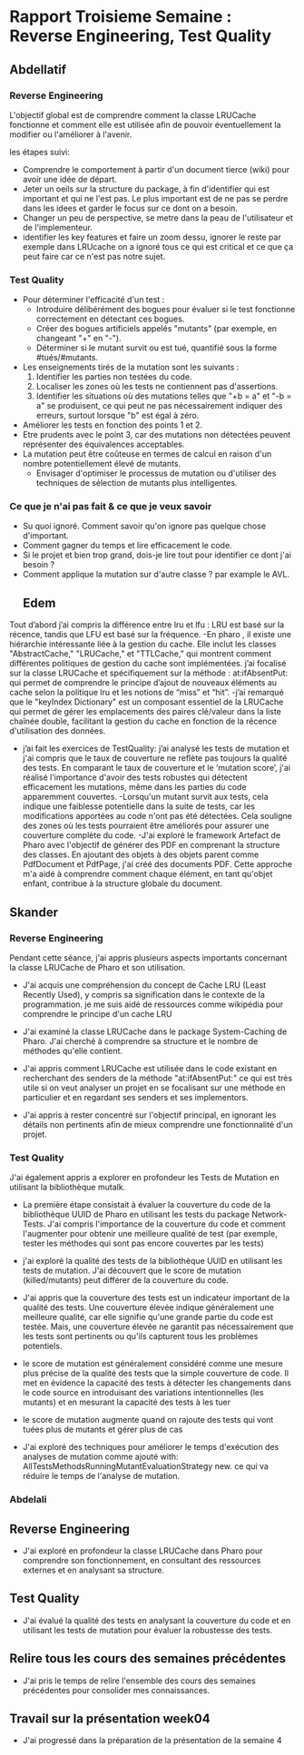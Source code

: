 # Rapport Troisieme Semaine : Reverse Engineering, Test Quality

## Abdellatif

### Reverse Engineering

L'objectif global est de comprendre comment la classe LRUCache fonctionne et comment elle est utilisée afin de pouvoir éventuellement la modifier ou l'améliorer à l'avenir.

les étapes suivi:

- Comprendre le comportement à partir d'un document tierce (wiki) pour avoir une idée de départ.
- Jeter un oeils sur la structure du package, à fin d'identifier qui est important et qui ne l'est pas. Le plus important est de ne pas se perdre dans les idees et garder le focus sur ce dont on a besoin.
- Changer un peu de perspective, se metre dans la peau de l'utilisateur et de l'implementeur.
- identifier les key features et faire un zoom dessu, ignorer le reste par exemple dans LRUcache on a ignoré tous ce qui est critical et ce que ça peut faire car ce n'est pas notre sujet.

### Test Quality

- Pour déterminer l'efficacité d'un test :
  - Introduire délibérément des bogues pour évaluer si le test fonctionne correctement en détectant ces bogues.
  - Créer des bogues artificiels appelés "mutants" (par exemple, en changeant "+" en "-").
  - Déterminer si le mutant survit ou est tué, quantifié sous la forme #tués/#mutants.
- Les enseignements tirés de la mutation sont les suivants :
  1. Identifier les parties non testées du code.
  2. Localiser les zones où les tests ne contiennent pas d'assertions.
  3. Identifier les situations où des mutations telles que "+b = a" et "-b = a" se produisent, ce qui peut ne pas nécessairement indiquer des erreurs, surtout lorsque "b" est égal à zéro.
- Améliorer les tests en fonction des points 1 et 2.
- Etre prudents avec le point 3, car des mutations non détectées peuvent représenter des équivalences acceptables.
- La mutation peut être coûteuse en termes de calcul en raison d'un nombre potentiellement élevé de mutants.
  - Envisager d'optimiser le processus de mutation ou d'utiliser des techniques de sélection de mutants plus intelligentes.

### Ce que je n'ai pas fait & ce que je veux savoir

- Su quoi ignoré. Comment savoir qu'on ignore pas quelque chose d'important.
- Comment gagner du temps et lire efficacement le code.
- Si le projet et bien trop grand, dois-je lire tout pour identifier ce dont j'ai besoin ?
- Comment applique la mutation sur d'autre classe ? par example le AVL.
  ## Edem
Tout d’abord j’ai compris la différence entre lru et lfu : LRU est basé sur la récence, tandis que LFU est basé sur la fréquence.
-En pharo , il existe une hiérarchie intéressante liée à la gestion du cache. Elle inclut les classes "AbstractCache," "LRUCache," et "TTLCache," qui montrent comment différentes politiques de gestion du cache sont implémentées. j’ai focalisé sur la classe LRUCache et spécifiquement sur la méthode : at:ifAbsentPut: qui permet de comprendre le principe d’ajout de nouveaux éléments au cache selon la  politique lru et les notions de “miss” et “hit”.
-j’ai remarqué que  le "keyIndex Dictionary" est un composant essentiel de la LRUCache qui permet de gérer les emplacements des paires clé/valeur dans la liste chaînée double, facilitant la gestion du cache en fonction de la récence d'utilisation des données.
- j’ai fait les exercices de TestQuality: j’ai analysé les tests de mutation et j'ai compris que le taux de couverture ne reflète pas toujours la qualité des tests. En comparant le taux de couverture et le ‘mutation score’, j'ai réalisé l'importance d'avoir des tests robustes qui détectent efficacement les mutations, même dans les parties du code apparemment couvertes.
-Lorsqu'un mutant survit aux tests, cela indique une faiblesse potentielle dans la suite de tests, car les modifications apportées au code n'ont pas été détectées. Cela souligne des zones où les tests pourraient être améliorés pour assurer une couverture complète du code.
-J'ai exploré le framework Artefact de Pharo avec l'objectif de générer des PDF en comprenant la structure des classes. En ajoutant des objets à des objets parent comme PdfDocument et PdfPage, j'ai créé des documents PDF. Cette approche m'a aidé à comprendre comment chaque élément, en tant qu'objet enfant, contribue à la structure globale du document.

## Skander

### Reverse Engineering

Pendant cette séance, j'ai appris plusieurs aspects importants concernant la classe LRUCache de Pharo et son utilisation.

- J'ai acquis une compréhension du concept de Cache LRU (Least Recently Used), y compris sa signification dans le contexte de la programmation. je me suis aidé de ressources comme wikipédia pour comprendre le principe d'un cache LRU

- J'ai examiné la classe LRUCache dans le package System-Caching de Pharo. J'ai cherché à comprendre sa structure et le nombre de méthodes qu'elle contient.

- J'ai appris comment LRUCache est utilisée dans le code existant en recherchant des senders de la méthode "at:ifAbsentPut:" ce qui est très utile si on veut analyser un projet en se focalisant sur une méthode en particulier et en regardant ses senders et ses implementors.

- J'ai appris à rester concentré sur l'objectif principal, en ignorant les détails non pertinents afin de mieux comprendre une fonctionnalité d'un projet.

### Test Quality

J'ai également appris a explorer en profondeur les Tests de Mutation en utilisant la bibliothèque mutalk.

-  La première étape consistait à évaluer la couverture du code de la bibliothèque UUID de Pharo en utilisant les tests du package Network-Tests. J'ai compris l'importance de la couverture du code et comment l'augmenter pour obtenir une meilleure qualité de test (par exemple, tester les méthodes qui sont pas encore couvertes par les tests)

- j'ai exploré la qualité des tests de la bibliothèque UUID en utilisant les tests de mutation. J'ai découvert que le score de mutation (killed/mutants) peut différer de la couverture du code.

- J'ai appris que la couverture des tests est un indicateur important de la qualité des tests. Une couverture élevée indique généralement une meilleure  qualité, car elle signifie qu'une grande partie du code est testée. Mais, une couverture élevée ne garantit pas nécessairement que les tests sont pertinents ou qu'ils capturent tous les problèmes potentiels.

- le score de mutation est généralement considéré comme une mesure plus précise de la qualité des tests que la simple couverture de code. Il met en évidence la capacité des tests à détecter les changements dans le code source en introduisant des variations intentionnelles (les mutants) et en mesurant la capacité des tests à les tuer

- le score de mutation augmente quand on rajoute des tests qui vont tuées plus de mutants et gérer plus de cas

- J'ai exploré des techniques pour améliorer le temps d'exécution des analyses de mutation comme ajouté with: AllTestsMethodsRunningMutantEvaluationStrategy new. ce qui va réduire le temps de l'analyse de mutation.

### Abdelali

## Reverse Engineering
- J'ai exploré en profondeur la classe LRUCache dans Pharo pour comprendre son fonctionnement, en consultant des ressources externes et en analysant sa structure.

## Test Quality
- J'ai évalué la qualité des tests en analysant la couverture du code et en utilisant les tests de mutation pour évaluer la robustesse des tests.

## Relire tous les cours des semaines précédentes
- J'ai pris le temps de relire l'ensemble des cours des semaines précédentes pour consolider mes connaissances.

## Travail sur la présentation week04
- J'ai progressé dans la préparation de la présentation de la semaine 4
